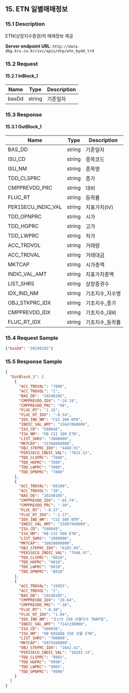 ## 15. ETN 일별매매정보

### 15.1 Description
ETN(상장지수증권)의 매매정보 제공

**Server endpoint URL**: `http://data-dbg.krx.co.kr/svc/apis/etp/etn_bydd_trd`

### 15.2 Request

#### 15.2.1 InBlock_1
| Name   | Type   | Description |
|--------|--------|-------------|
| basDd  | string | 기준일자    |

### 15.3 Response

#### 15.3.1 OutBlock_1
| Name                  | Type   | Description            |
|-----------------------|--------|------------------------|
| BAS_DD                | string | 기준일자               |
| ISU_CD                | string | 종목코드               |
| ISU_NM                | string | 종목명                 |
| TDD_CLSPRC            | string | 종가                   |
| CMPPREVDD_PRC         | string | 대비                   |
| FLUC_RT               | string | 등락률                 |
| PER1SECU_INDIC_VAL    | string | 지표가치(IV)           |
| TDD_OPNPRC            | string | 시가                   |
| TDD_HGPRC             | string | 고가                   |
| TDD_LWPRC             | string | 저가                   |
| ACC_TRDVOL            | string | 거래량                 |
| ACC_TRDVAL            | string | 거래대금               |
| MKTCAP                | string | 시가총액               |
| INDIC_VAL_AMT         | string | 지표가치총액           |
| LIST_SHRS             | string | 상장증권수             |
| IDX_IND_NM            | string | 기초지수_지수명        |
| OBJ_STKPRC_IDX        | string | 기초지수_종가          |
| CMPPREVDD_IDX         | string | 기초지수_대비          |
| FLUC_RT_IDX           | string | 기초지수_등락률        |

### 15.4 Request Sample
```json
{"basDd": "20240105"}
```

### 15.5 Response Sample
```json
{
  "OutBlock_1": [
    {
      "ACC_TRDVAL": "7880",
      "ACC_TRDVOL": "1",
      "BAS_DD": "20240105",
      "CMPPREVDD_IDX": "-24.19",
      "CMPPREVDD_PRC": "90",
      "FLUC_RT": "1.16",
      "FLUC_RT_IDX": "-0.54",
      "IDX_IND_NM": "CSI 300 NTR",
      "INDIC_VAL_AMT": "15647060000",
      "ISU_CD": "580048",
      "ISU_NM": "KB CSI 300 ETN",
      "LIST_SHRS": "2000000",
      "MKTCAP": "15760000000",
      "OBJ_STKPRC_IDX": "4488.91",
      "PER1SECU_INDIC_VAL": "7823.53",
      "TDD_CLSPRC": "7880",
      "TDD_HGPRC": "7880",
      "TDD_LWPRC": "7880",
      "TDD_OPNPRC": "7880"
    },
    {
      "ACC_TRDVAL": "80100",
      "ACC_TRDVOL": "10",
      "BAS_DD": "20240105",
      "CMPPREVDD_IDX": "-85.74",
      "CMPPREVDD_PRC": "-30",
      "FLUC_RT": "-0.37",
      "FLUC_RT_IDX": "-1.37",
      "IDX_IND_NM": "CSI 500 NTR",
      "INDIC_VAL_AMT": "15897940000",
      "ISU_CD": "580049",
      "ISU_NM": "KB CSI 500 ETN",
      "LIST_SHRS": "2000000",
      "MKTCAP": "16020000000",
      "OBJ_STKPRC_IDX": "6165.94",
      "PER1SECU_INDIC_VAL": "7948.97",
      "TDD_CLSPRC": "8010",
      "TDD_HGPRC": "8010",
      "TDD_LWPRC": "8010",
      "TDD_OPNPRC": "8010"
    },
    {
      "ACC_TRDVAL": "19955",
      "ACC_TRDVOL": "2",
      "BAS_DD": "20240105",
      "CMPPREVDD_IDX": "29.64",
      "CMPPREVDD_PRC": "-30",
      "FLUC_RT": "-0.30",
      "FLUC_RT_IDX": "1.84",
      "IDX_IND_NM": "코스닥 150 선물지수 TWAP형",
      "INDIC_VAL_AMT": "7142198000",
      "ISU_CD": "580030",
      "ISU_NM": "KB KOSDAQ 150 선물 ETN",
      "LIST_SHRS": "700000",
      "MKTCAP": "6975500000",
      "OBJ_STKPRC_IDX": "1642.42",
      "PER1SECU_INDIC_VAL": "10203.14",
      "TDD_CLSPRC": "9965",
      "TDD_HGPRC": "9990",
      "TDD_LWPRC": "9965",
      "TDD_OPNPRC": "9990"
    }
  ]
}
```
